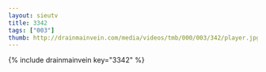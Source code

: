 ```yaml
--- 
layout: sieutv
title: 3342
tags: ["003"]
thumb: http://drainmainvein.com/media/videos/tmb/000/003/342/player.jpg
---
```

{% include drainmainvein key="3342" %} 

